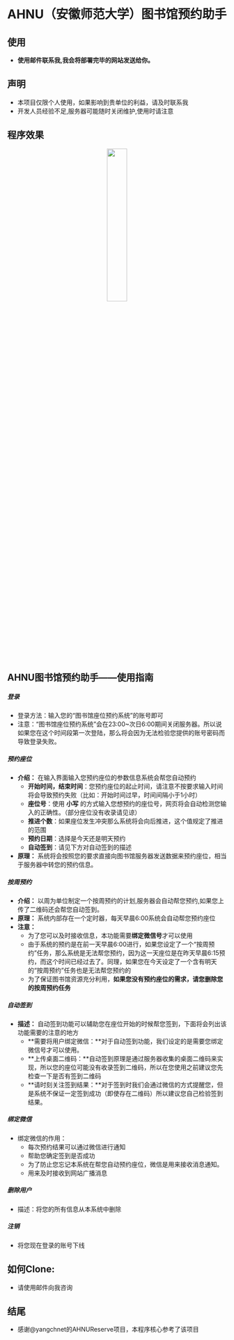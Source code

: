 # AHNU（安徽师范大学）图书馆预约助手

## 使用
* **使用邮件联系我,我会将部署完毕的网站发送给你。**


## 声明
* 本项目仅限个人使用，如果影响到贵单位的利益，请及时联系我
* 开发人员经验不足,服务器可能随时关闭维护,使用时请注意

## 程序效果
<div align = "center">
  <img src="https://i.bmp.ovh/imgs/2022/03/24b47928eeefb26b.png" width="30%"/> 
</div>



## AHNU图书馆预约助手——使用指南


##### 登录

* 登录方法：输入您的“图书馆座位预约系统”的账号即可
* 注意：“图书馆座位预约系统”会在23:00~次日6:00期间关闭服务器。所以说如果您在这个时间段第一次登陆，那么将会因为无法检验您提供的账号密码而导致登录失败。



##### 预约座位

* **介绍：** 在输入界面输入您预约座位的参数信息系统会帮您自动预约
  * **开始时间，结束时间**：您预约座位的起止时间，请注意不按要求输入时间将会导致预约失败（比如：开始时间过早，时间间隔小于1小时）
  * **座位号**：使用 **小写** 的方式输入您想预约的座位号，网页将会自动检测您输入的正确性。（部分座位没有收录请见谅）
  * **推进个数**：如果座位发生冲突那么系统将会向后推进，这个值规定了推进的范围
  * **预约日期**：选择是今天还是明天预约
  * **自动签到**：请见下方对自动签到的描述
* **原理：** 系统将会按照您的要求直接向图书馆服务器发送数据来预约座位，相当于服务器中转您的预约信息。




##### 按周预约

* **介绍：** 以周为单位制定一个按周预约的计划,服务器会自动帮您预约,如果您上传了二维码还会帮您自动签到。
* **原理：** 系统内部存在一个定时器，每天早晨6:00系统会自动帮您预约座位
* **注意：** 
  * 为了您可以及时接收信息，本功能需要**绑定微信号**才可以使用
  * 由于系统的预约是在前一天早晨6:00进行，如果您设定了一个“按周预约”任务，那么系统是无法帮您预约，因为这一天座位是在昨天早晨6:15预约，而这个时间已经过去了。同理，如果您在今天设定了一个含有明天的“按周预约”任务也是无法帮您预约的
  * 为了保证图书馆资源充分利用，**如果您没有预约座位的需求，请您删除您的按周预约任务**




##### 自动签到

* **描述：** 自动签到功能可以辅助您在座位开始的时候帮您签到，下面将会列出该功能需要的注意的地方
  * **需要将用户绑定微信：**对于自动签到功能，我们设定的是需要您绑定微信号才可以使用。
  * **上传桌面二维码：**自动签到原理是通过服务器收集的桌面二维码来实现，所以您的座位可能没有收录签到二维码，所以在您使用之前建议您先检查一下是否有签到二维码
  * **请时刻关注签到结果：**对于签到时我们会通过微信的方式提醒您，但是系统不保证一定签到成功（即使存在二维码）所以建议您自己检验签到结果。



##### 绑定微信

* 绑定微信的作用：
  * 每次预约结果可以通过微信进行通知
  * 帮助您确定签到是否成功
  * 为了防止您忘记本系统在帮您自动预约座位，微信是用来接收消息通知。
  * 用来及时接收到网站广播消息



##### 删除用户

* 描述：将您的所有信息从本系统中删除



##### 注销

* 将您现在登录的账号下线

## 如何Clone:
* 请使用邮件向我咨询

## 结尾
* 感谢@yangchnet的AHNUReserve项目，本程序核心参考了该项目
